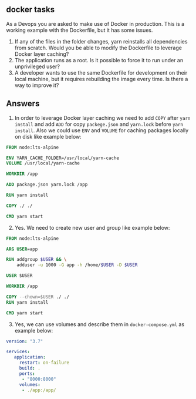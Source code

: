 ## docker tasks

As a Devops you are asked to make use of Docker in production.
This is a working example with the Dockerfile, but it has some issues.

1. If any of the files in the folder changes, yarn reinstalls all dependencies from scratch.
   Would you be able to modify the Dockerfile to leverage Docker layer caching?
2. The application runs as a root. Is it possible to force it to run under an unprivileged user?
3. A developer wants to use the same Dockerfile for development on their local machine, but it
   requires rebuilding the image every time. Is there a way to improve it?

## Answers

1. In order to leverage Docker layer caching we need to add `COPY` after `yarn install` and add `ADD` for copy `packege.json` and `yarn.lock` before `yarn install`. Also we could use `ENV` and `VOLUME` for caching packages locally on disk like example below:

```Dockerfile
FROM node:lts-alpine

ENV YARN_CACHE_FOLDER=/usr/local/yarn-cache
VOLUME /usr/local/yarn-cache

WORKDIR /app

ADD package.json yarn.lock /app

RUN yarn install

COPY ./ ./

CMD yarn start
```

2. Yes. We need to create new user and group like example below:

```Dockerfile
FROM node:lts-alpine

ARG USER=app

RUN addgroup $USER && \
    adduser -u 1000 -G app -h /home/$USER -D $USER

USER $USER

WORKDIR /app

COPY --chown=$USER ./ ./
RUN yarn install

CMD yarn start
```

3. Yes, we can use volumes and describe them in `docker-compose.yml` as example below:

```Yaml
version: "3.7"

services:
   application:
     restart: on-failure
     build: .
     ports:
      - "8000:8000"
     volumes:
      - ./app:/app/
```
